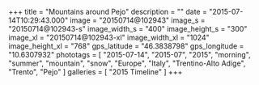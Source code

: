 +++
title = "Mountains around Pejo"
description = ""
date = "2015-07-14T10:29:43.000"
image = "20150714@102943"
image_s = "20150714@102943-s"
image_width_s = "400"
image_height_s = "300"
image_xl = "20150714@102943-xl"
image_width_xl = "1024"
image_height_xl = "768"
gps_latitude = "46.3838798"
gps_longitude = "10.6307932"
phototags = [ "2015-07-14", "2015-07", "2015", "morning", "summer", "mountain", "snow", "Europe", "Italy", "Trentino-Alto Adige", "Trento", "Pejo" ]
galleries = [ "2015 Timeline" ]
+++
